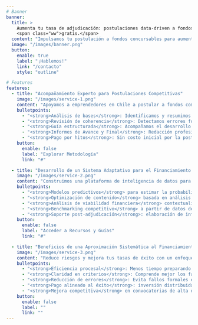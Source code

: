 ```yaml
---
# Banner
banner:
  title: >
    Aumenta tu tasa de adjudicación: postulaciones data-driven a fondos concursables,
    <span class="ww">gratis.</span>
  content: "Impulsamos tu postulación a fondos concursables para aumentar tus opciones de éxito. Operamos con un modelo Success Fee: sin pago inicial, solo si adjudicas el fondo y avanzas en tu proyecto."  
  image: "/images/banner.png"
  button:
    enable: true
    label: "¡Hablemos!"
    link: "/contacto"
    style: "outline"

# Features
features:
  - title: "Acompañamiento Experto para Postulaciones Competitivas"
    image: "/images/service-1.png"
    content: "Apoyamos a emprendedores en Chile a postular a fondos como CORFO, usando modelos inteligentes y datos estructurados para aumentar sus probabilidades de éxito. Operamos bajo un modelo Success Fee: sin costo inicial para ti, pagas en función de hitos vinculados a la entrega de informes de avance y final del proyecto adjudicado."
    bulletpoints:
      - "<strong>Análisis de bases</strong>: Identificamos y resumimos requisitos clave y focalizaciones de convocatorias como CORFO."
      - "<strong>Revisión de coherencia</strong>: Detectamos errores formales y desajustes antes del envío."
      - "<strong>Guía estructurada</strong>: Acompañamos el desarrollo de secciones críticas del formulario."
      - "<strong>Informes de Avance y Final</strong>: Redacción profesional conforme a instrucciones de CORFO."
      - "<strong>Pago por hitos</strong>: Sin costo inicial por la postulación, define tres entregables sincronizados con tus desembolsos."
    button:
      enable: false
      label: "Explorar Metodología"
      link: "#"

  - title: "Desarrollo de un Sistema Adaptativo para el Financiamiento Estratégico"
    image: "/images/service-2.png"
    content: "Construimos una plataforma de inteligencia de datos para financiamiento, con modelos predictivos y ciclo de aprendizaje propietario. Incluye soporte futuro en informes técnicos y seguimiento post-adjudicación."
    bulletpoints:
      - "<strong>Modelos predictivos</strong> para estimar la probabilidad de adjudicación."
      - "<strong>Optimización de contenido</strong> basada en análisis de resultados previos."
      - "<strong>Análisis de viabilidad financiera</strong> contextualizado al mercado chileno."
      - "<strong>Benchmarking competitivo</strong> a partir de datos del ecosistema."
      - "<strong>Soporte post-adjudicación</strong>: elaboración de informes de avance y final."
    button:
      enable: false
      label: "Acceder a Recursos y Guías"
      link: "#"

  - title: "Beneficios de una Aproximación Sistemática al Financiamiento de Proyectos"
    image: "/images/service-3.png"
    content: "Reduce riesgos y mejora tus tasas de éxito con un enfoque estructurado que combina análisis detallado, seguimiento metodológico e informes profesionales."
    bulletpoints:
      - "<strong>Eficiencia procesal</strong>: Menos tiempo preparando propuestas complejas."
      - "<strong>Claridad en criterios</strong>: Comprende mejor los factores de evaluación."
      - "<strong>Reducción de errores</strong>: Evita fallos formales e inconsistencias."
      - "<strong>Pago alineado al éxito</strong>: inversión distribuida en hitos de informes, sin riesgo inicial."
      - "<strong>Mejora competitiva</strong> en convocatorias de alta demanda."
    button:
      enable: false
      label: ""
      link: ""
---
```

